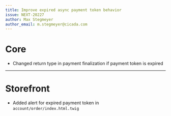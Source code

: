 ```yaml
---
title: Improve expired async payment token behavior
issue: NEXT-20227
author: Max Stegmeyer
author_email: m.stegmeyer@cicada.com
---
```

# Core
* Changed return type in payment finalization if payment token is expired
___
# Storefront
* Added alert for expired payment token in `account/order/index.html.twig`
